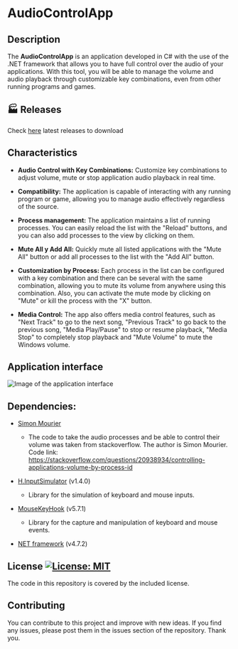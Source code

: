 # AudioControlApp

## Description

The **AudioControlApp** is an application developed in C# with the use of the .NET framework that allows you to have full control over the audio of your applications. With this tool, you will be able to manage the volume and audio playback through customizable key combinations, even from other running programs and games.

## 🏭 Releases
Check [here](https://github.com/illoIvan/AudioAppController/releases) latest releases to download

## Characteristics

- **Audio Control with Key Combinations:** Customize key combinations to adjust volume, mute or stop application audio playback in real time.

- **Compatibility:** The application is capable of interacting with any running program or game, allowing you to manage audio effectively regardless of the source.

- **Process management:** The application maintains a list of running processes. You can easily reload the list with the "Reload" buttons, and you can also add processes to the view by clicking on them.

- **Mute All y Add All:** Quickly mute all listed applications with the "Mute All" button or add all processes to the list with the "Add All" button.

- **Customization by Process:** Each process in the list can be configured with a key combination and there can be several with the same combination, allowing you to mute its volume from anywhere using this combination. Also, you can activate the mute mode by clicking on "Mute" or kill the process with the "X" button.

- **Media Control:** The app also offers media control features, such as "Next Track" to go to the next song, "Previous Track" to go back to the previous song, "Media Play/Pause" to stop or resume playback, "Media Stop" to completely stop playback and "Mute Volume" to mute the Windows volume.

## Application interface

![Image of the application interface](https://github.com/illoIvan/AudioAppController/assets/40025251/b5fa7eb4-1e89-4247-a5e3-e511027c0fe2)

## Dependencies:

- [Simon Mourier](https://stackoverflow.com/users/403671/simon-mourier)
  - The code to take the audio processes and be able to control their volume was taken from stackoverflow. The author is Simon Mourier.
  Code link: https://stackoverflow.com/questions/20938934/controlling-applications-volume-by-process-id

- [H.InputSimulator](https://www.nuget.org/packages/H.InputSimulator/) (v1.4.0)
  - Library for the simulation of keyboard and mouse inputs.

- [MouseKeyHook](https://www.nuget.org/packages/MouseKeyHook/) (v5.7.1)
  - Library for the capture and manipulation of keyboard and mouse events.

- [NET framework]() (v4.7.2)

## License [![License: MIT](https://img.shields.io/badge/License-MIT-yellow.svg)](https://opensource.org/licenses/MIT)

The code in this repository is covered by the included license.

## Contributing
You can contribute to this project and improve with new ideas. If you find any issues, please post them in the issues section of the repository. Thank you.
